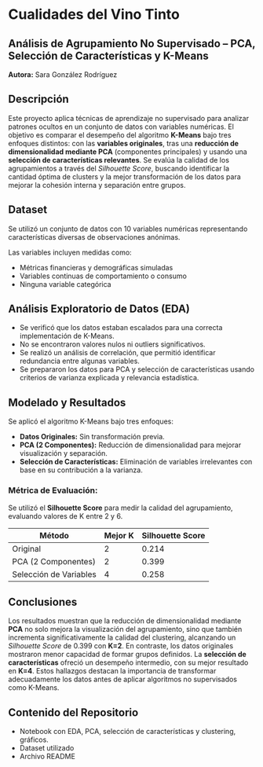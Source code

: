 # Cualidades del Vino Tinto 
## Análisis de Agrupamiento No Supervisado – PCA, Selección de Características y K-Means

**Autora:** Sara González Rodríguez

## Descripción

Este proyecto aplica técnicas de aprendizaje no supervisado para analizar patrones ocultos en un conjunto de datos con variables numéricas. El objetivo es comparar el desempeño del algoritmo **K-Means** bajo tres enfoques distintos: con las **variables originales**, tras una **reducción de dimensionalidad mediante PCA** (componentes principales) y usando una **selección de características relevantes**. Se evalúa la calidad de los agrupamientos a través del *Silhouette Score*, buscando identificar la cantidad óptima de clusters y la mejor transformación de los datos para mejorar la cohesión interna y separación entre grupos.

## Dataset

Se utilizó un conjunto de datos con 10 variables numéricas representando características diversas de observaciones anónimas.

Las variables incluyen medidas como:

- Métricas financieras y demográficas simuladas
- Variables continuas de comportamiento o consumo
- Ninguna variable categórica

## Análisis Exploratorio de Datos (EDA)

- Se verificó que los datos estaban escalados para una correcta implementación de K-Means.
- No se encontraron valores nulos ni outliers significativos.
- Se realizó un análisis de correlación, que permitió identificar redundancia entre algunas variables.
- Se prepararon los datos para PCA y selección de características usando criterios de varianza explicada y relevancia estadística.

## Modelado y Resultados

Se aplicó el algoritmo K-Means bajo tres enfoques:

- **Datos Originales:** Sin transformación previa.
- **PCA (2 Componentes):** Reducción de dimensionalidad para mejorar visualización y separación.
- **Selección de Características:** Eliminación de variables irrelevantes con base en su contribución a la varianza.

### Métrica de Evaluación:
Se utilizó el **Silhouette Score** para medir la calidad del agrupamiento, evaluando valores de K entre 2 y 6.

| Método                 | Mejor K | Silhouette Score |
|------------------------|---------|------------------|
| Original               | 2       | 0.214            |
| PCA (2 Componentes)    | 2       | 0.399            |
| Selección de Variables | 4       | 0.258            |


## Conclusiones

Los resultados muestran que la reducción de dimensionalidad mediante **PCA** no solo mejora la visualización del agrupamiento, sino que también incrementa significativamente la calidad del clustering, alcanzando un *Silhouette Score* de 0.399 con **K=2**. En contraste, los datos originales mostraron menor capacidad de formar grupos definidos. La **selección de características** ofreció un desempeño intermedio, con su mejor resultado en **K=4**. Estos hallazgos destacan la importancia de transformar adecuadamente los datos antes de aplicar algoritmos no supervisados como K-Means.

## Contenido del Repositorio

- Notebook con EDA, PCA, selección de características y clustering, gráficos.
- Dataset utilizado
- Archivo README

